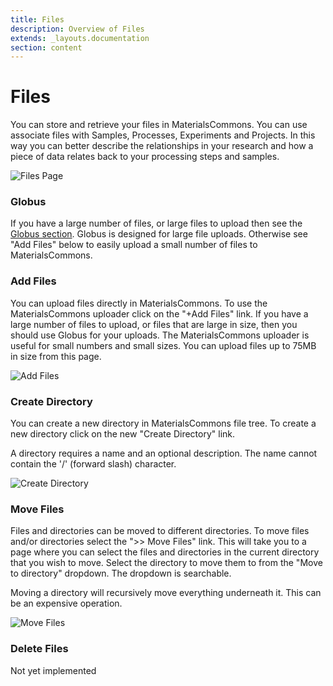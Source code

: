 ```yaml
---
title: Files
description: Overview of Files
extends: _layouts.documentation
section: content
---
```


# Files
You can store and retrieve your files in MaterialsCommons. You can use associate files with Samples, Processes, Experiments
and Projects. In this way you can better describe the relationships in your research and how a piece of data relates
back to your processing steps and samples.

![Files Page](/assets/img/files/files-page.png)

### Globus
If you have a large number of files, or large files to upload then see the [Globus section](../globus). Globus
is designed for large file uploads. Otherwise see "Add Files" below to easily upload a small number of files to
MaterialsCommons.

### Add Files
You can upload files directly in MaterialsCommons. To use the MaterialsCommons uploader click on the "+Add Files" link.
If you have a large number of files to upload, or files that are
large in size, then you should use Globus for your uploads. The MaterialsCommons uploader is useful for small numbers
and small sizes. You can upload files up to 75MB in size from this page.

![Add Files](/assets/img/files/add-files.png)

### Create Directory
You can create a new directory in MaterialsCommons file tree. To create a new directory click on the new
"Create Directory" link.

A directory requires a name and an optional description. The name cannot contain the '/' (forward slash) character.

![Create Directory](/assets/img/files/create-directory.png)

### Move Files
Files and directories can be moved to different directories. To move files and/or directories select the 
">> Move Files" link. This will take you to a page where you can select the files and directories in the current
directory that you wish to move. Select the directory to move them to from the "Move to directory" dropdown. The
dropdown is searchable.

Moving a directory will recursively move everything underneath it. This can be an expensive operation.

![Move Files](/assets/img/files/move-files.png)

### Delete Files

Not yet implemented